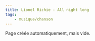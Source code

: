 ```yaml
---
title: Lionel Richie - All night long
tags:
    - musique/chanson
---
```


Page créée automatiquement, mais vide.
